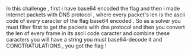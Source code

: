 In this challenge , first i have base64 encoded the flag and then i made internet packets with DNS protocol , where every packet's len is the ascii code of every caracter of the flag base64 encoded .
So as a solver you must filter first to get the packets with dns protocol and then you convert the len of every frame in its ascii code caracter and combine these caracters you will have a string you must base64-decode it and CONGTRATULATIONS , you got the flag !
